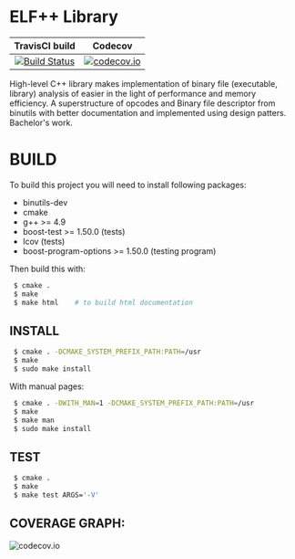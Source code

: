 ELF++ Library
=============
| TravisCI build | Codecov |
| :------------: | :-----: |
| [![Build Status](https://travis-ci.org/cibo94/ELFpp-Library.svg?branch=master)](https://travis-ci.org/cibo94/ELFpp-Library) | [![codecov.io](http://codecov.io/github/cibo94/ELFpp-Library/coverage.svg?branch=master)](http://codecov.io/github/cibo94/ELFpp-Library?branch=master) |

High-level C++ library makes implementation of binary file (executable, library)
analysis of easier in the light of performance and memory efficiency.
A superstructure of opcodes and Binary file descriptor from binutils with
better documentation and implemented using design patters. Bachelor's work.

BUILD
=====

To build this project you will need to install following packages:
  - binutils-dev
  - cmake
  - g++ >= 4.9
  - boost-test >= 1.50.0 (tests)
  - lcov (tests)
  - boost-program-options >= 1.50.0 (testing program)

Then build this with:
```bash
 $ cmake .
 $ make
 $ make html    # to build html documentation
```

INSTALL
-------

```bash
 $ cmake . -DCMAKE_SYSTEM_PREFIX_PATH:PATH=/usr
 $ make
 $ sudo make install
```

With manual pages:
```bash
 $ cmake . -DWITH_MAN=1 -DCMAKE_SYSTEM_PREFIX_PATH:PATH=/usr
 $ make
 $ make man
 $ sudo make install
```

TEST
----

```bash
 $ cmake .
 $ make
 $ make test ARGS='-V'
```

COVERAGE GRAPH:
---------------
![codecov.io](http://codecov.io/github/cibo94/ELFpp-Library/branch.svg?branch=master)
